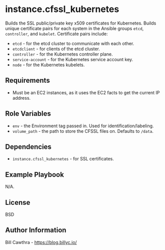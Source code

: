 instance.cfssl_kubernetes
=========

Builds the SSL public/private key x509 certificates for Kubernetes.  Builds unique certificate pairs for each system in the Ansible groups `etcd`, `controller`, and `kubelet`. Certificate pairs include:

- `etcd` - for the etcd cluster to communicate with each other.
- `etcdclient` - for clients of the etcd cluster.
- `controller` - for the Kubernetes controller plane.
- `service-account` - for the Kubernetes service account key.
- `node` - for the Kubernetes kubelets.

Requirements
------------

- Must be an EC2 instances, as it uses the EC2 facts to get the current IP address.

Role Variables
--------------

- `env` - the Environment tag passed in. Used for identification/labeling.
- `volume_path` - the path to store the CFSSL files on.  Defaults to `/data`.

Dependencies
------------

- `instance.cfssl_kubernetes` - for SSL certificates.  

Example Playbook
----------------

N/A.

License
-------

BSD

Author Information
------------------

Bill Cawthra - https://blog.billyc.io/

